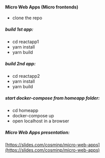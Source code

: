 #### Micro Web Apps (Micro frontends)
- clone the repo

##### build 1st app:
- cd reactapp1
- yarn install
- yarn build

##### build 2nd app:
- cd reactapp2
- yarn install 
- yarn build

##### start docker-compose from homeapp folder:
- cd homeapp
- docker-compose up
- open localhost in a browser
  
##### Micro Web Apps presentation:
[https://slides.com/cosminp/micro-web-apps](https://slides.com/cosminp/micro-web-apps)
